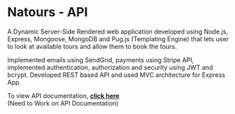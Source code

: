 # Natours - API

A Dynamic Server-Side Rendered web application developed using Node.js, Express, Mongoose, MongoDB and Pug.js (Templating Engine) that lets user to look at available tours and allow them to book the tours.

Implemented emails using SendGrid, payments using Stripe API, implemented authentication, authorization and security using JWT and bcrypt. Developed REST based API and used MVC architecture for Express App.

To view API documentation, **[click here](https://documenter.getpostman.com/view/12283333/TVYM5GXG#ed5f995b-7971-46df-8459-dfeaa734f64b)**\
(Need to Work on API Documentation)
